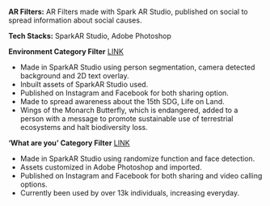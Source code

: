 **AR Filters:**
AR Filters made with Spark AR Studio, published on social to spread information about social causes. 


**Tech Stacks:** 
SparkAR Studio, Adobe Photoshop


**Environment Category Filter** [LINK](https://www.instagram.com/ar/487882069549938/?ch=ZmZhOTAzZmYxYTQ0YTU0OTBiYjEyNzU3MzEyYjI1Yjg%3D )
- Made in SparkAR Studio using person segmentation, camera detected background and 2D text overlay. 
- Inbuilt assets of SparkAR Studio used. 
- Published on Instagram and Facebook for both sharing option.  
- Made to spread awareness about the 15th SDG, Life on Land.  
- Wings of the Monarch Butterfly, which is endangered, added to a person with a message to promote sustainable use of terrestrial ecosystems and halt biodiversity loss. 



**‘What are you’ Category Filter** [LINK](https://www.instagram.com/ar/4510634535720180/?ch=NzcyODg5YTRlMWFjMDIxZDAxZmQzN2E0NDlhYTcyOTk%3D)
- Made in SparkAR Studio using randomize function and face detection. 
- Assets customized in Adobe Photoshop and imported. 
- Published on Instagram and Facebook for both sharing and video calling options. 
- Currently been used by over 13k individuals, increasing everyday.

